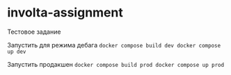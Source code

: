 # involta-assignment

Тестовое задание

Запустить для режима дебага
`docker compose build dev
docker compose up dev` 

Запустить продакшен
`docker compose build prod
docker compose up prod`
